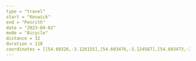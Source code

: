 ```yaml
---
type = "travel"
start = "Keswick"
end = "Penrith"
date = "2023-04-02"
mode = "Bicycle"
distance = 32
duration = 110
coordinates = [[54.60326,-3.126155],[54.603476,-3.124587],[54.603473,-3.122683],[54.604291,-3.118332],[54.605083,-3.115629],[54.606006,-3.109649],[54.608054,-3.105773],[54.610269,-3.102617],[54.612092,-3.098727],[54.613173,-3.093943],[54.613052,-3.088791],[54.612117,-3.083772],[54.61114,-3.078873],[54.612019,-3.074045],[54.613764,-3.069357],[54.61379,-3.063875],[54.615131,-3.060736],[54.616843,-3.056874],[54.618919,-3.054361],[54.619849,-3.048006],[54.621688,-3.046235],[54.623367,-3.045081],[54.624674,-3.044105],[54.62552,-3.041169],[54.626691,-3.03645],[54.628204,-3.033319],[54.629549,-3.029842],[54.630902,-3.025996],[54.631938,-3.022726],[54.633042,-3.019092],[54.633291,-3.014874],[54.632007,-3.005127],[54.631704,-2.997239],[54.632476,-2.991836],[54.63369,-2.988584],[54.63505,-2.985813],[54.636365,-2.98276],[54.636777,-2.979811],[54.637056,-2.977417],[54.63674,-2.973595],[54.636353,-2.969854],[54.636443,-2.966939],[54.636457,-2.9641],[54.636464,-2.961068],[54.63648,-2.959078],[54.636455,-2.955509],[54.636471,-2.950142],[54.636931,-2.945627],[54.637993,-2.94223],[54.639445,-2.936703],[54.641351,-2.929449],[54.64273,-2.924242],[54.644229,-2.923307],[54.646134,-2.923558],[54.648774,-2.923903],[54.652275,-2.922715],[54.652059,-2.916781],[54.651739,-2.908694],[54.651735,-2.903474],[54.652492,-2.899935],[54.654392,-2.896255],[54.656444,-2.891208],[54.660504,-2.884591],[54.665535,-2.877361],[54.669376,-2.872943],[54.671246,-2.869627],[54.673623,-2.870322],[54.675291,-2.867541],[54.677759,-2.864518],[54.680396,-2.86086],[54.683918,-2.85595],[54.68534,-2.853749],[54.687263,-2.849221],[54.689216,-2.845969],[54.691799,-2.844343],[54.690604,-2.838985],[54.688948,-2.833532],[54.687779,-2.828314],[54.686027,-2.823809],[54.683803,-2.819909],[54.68181,-2.816394],[54.679761,-2.812624],[54.6779,-2.809429],[54.676042,-2.808989],[54.675926,-2.803854],[54.675195,-2.797784],[54.672697,-2.793524],[54.670693,-2.79035],[54.671837,-2.787441],[54.674391,-2.781249],[54.674199,-2.777046],[54.67378,-2.772436],[54.672347,-2.769421],[54.671271,-2.765013],[54.670483,-2.761852],[54.668902,-2.75774],[54.667054,-2.75227],[54.666224,-2.754995],[54.666404,-2.75649],[54.666404,-2.75649]]
---
```

